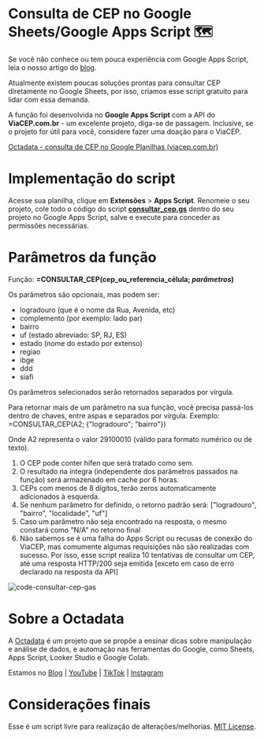 # Consulta de CEP no Google Sheets/Google Apps Script 🗺

Se você não conhece ou tem pouca experiência com Google Apps Script, leia o nosso artigo do [blog](https://octadata.com.br/blog/google-sheets-apps-script-o-que-e/).

Atualmente existem poucas soluções prontas para consultar CEP diretamente no Google Sheets, por isso, criamos esse script gratuito para lidar com essa demanda.

A função foi desenvolvida no **Google Apps Script** com a API do **ViaCEP.com.br** - um excelente projeto, diga-se de passagem. Inclusive, se o projeto for útil para você, considere fazer uma doação para o ViaCEP.

[Octadata - consulta de CEP no Google Planilhas (viacep.com.br)](https://octadata.com.br/blog/como-consultar-cep-no-google-sheets/)

# Implementação do script

Acesse sua planilha, clique em **Extensões** > **Apps Script**. Renomeie o seu projeto, cole todo o código do script **[consultar_cep.gs](https://github.com/octadata/google-sheets-consultar-cep/blob/main/consultar_cep.gs)** dentro do seu projeto no Google Apps Script, salve e execute para conceder as permissões necessárias.

# Parâmetros da função

Função: **=CONSULTAR_CEP(cep_ou_referencia_célula; _parâmetros_)**

Os parâmetros são opcionais, mas podem ser: 
- logradouro (que é o nome da Rua, Avenida, etc)
- complemento (por exemplo: lado par)
- bairro
- uf (estado abreviado: SP, RJ, ES)
- estado (nome do estado por extenso)
- regiao
- ibge
- ddd
- siafi

Os parâmetros selecionados serão retornados separados por vírgula.

Para retornar mais de um parâmetro na sua função, você precisa passá-los dentro de chaves, entre aspas e separados por vírgula.
Exemplo: =CONSULTAR_CEP(A2; {"logradouro"; "bairro"})

Onde A2 representa o valor 29100010 (válido para formato numérico ou de texto).

1. O CEP pode conter hífen que será tratado como sem.
2. O resultado na íntegra (independente dos parâmetros passados na função) será armazenado em cache por 6 horas.
3. CEPs com menos de 8 dígitos, terão zeros automaticamente adicionados à esquerda.
4. Se nenhum parâmetro for definido, o retorno padrão será: ["logradouro", "bairro", "localidade", "uf"]
5. Caso um parâmetro não seja encontrado na resposta, o mesmo constará como "N/A" no retorno final
6. Não sabemos se é uma falha do Apps Script ou recusas de conexão do ViaCEP, mas comumente algumas requisições não são realizadas com sucesso. Por isso, esse script realiza 10 tentativas de consultar um CEP, até uma resposta HTTP/200 seja emitida [exceto em caso de erro declarado na resposta da API]

![code-consultar-cep-gas](https://github.com/user-attachments/assets/56668f24-6323-4e59-ab8f-ba51a262ef89)

# Sobre a Octadata

A [Octadata](https://octadata.com.br/) é um projeto que se propõe a ensinar dicas sobre manipulação e análise de dados, e automação nas ferramentas do Google, como Sheets, Apps Script, Looker Studio e Google Colab.

Estamos no [Blog](https://octadata.com.br/) | [YouTube](https://www.youtube.com/@OctadataBR) | [TikTok](https://www.tiktok.com/@octadatabr) | [Instagram](https://www.instagram.com/octadatabr/)

# Considerações finais

Esse é um script livre para realização de alterações/melhorias. [MIT License](https://github.com/octadata/google-sheets-consultar-cep/blob/main/LICENSE).
